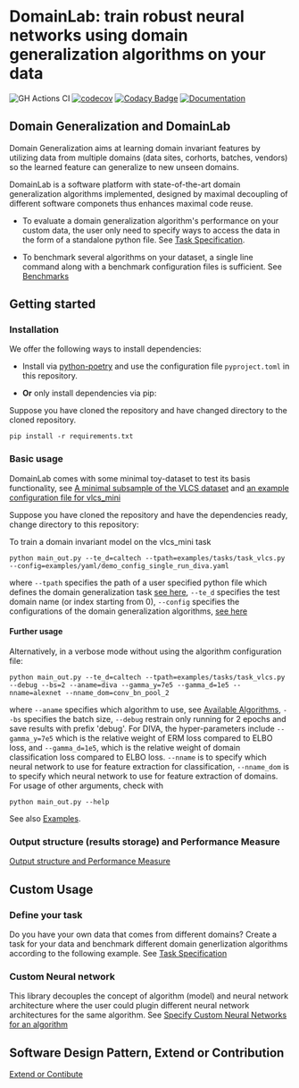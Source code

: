 # DomainLab: train robust neural networks using domain generalization algorithms on your data

![GH Actions CI ](https://github.com/marrlab/DomainLab/actions/workflows/ci.yml/badge.svg)
[![codecov](https://codecov.io/gh/marrlab/DomainLab/branch/master/graph/badge.svg)](https://app.codecov.io/gh/marrlab/DomainLab)
[![Codacy Badge](https://app.codacy.com/project/badge/Grade/bc22a1f9afb742efb02b87284e04dc86)](https://www.codacy.com/gh/marrlab/DomainLab/dashboard)
[![Documentation](https://img.shields.io/badge/Documentation-Here)](https://marrlab.github.io/DomainLab/)

## Domain Generalization and DomainLab

Domain Generalization aims at learning domain invariant features by utilizing data from multiple domains (data sites, corhorts, batches, vendors) so the learned feature can generalize to new unseen domains. 

DomainLab is a software platform with state-of-the-art domain generalization algorithms implemented, designed by maximal decoupling of different software componets thus enhances maximal code reuse.

- To evaluate a domain generalization algorithm's performance on your custom data, the user only need to specify ways to access the data in the form of a standalone python file. See [Task Specification](./docs/doc_tasks.md).

- To benchmark several algorithms on your dataset, a single line command along with a benchmark configuration files is sufficient. See [Benchmarks](./docs/doc_benchmark.md)



## Getting started
### Installation
We offer the following ways to install dependencies:

-   Install via [python-poetry](https://python-poetry.org/) and use the configuration file `pyproject.toml` in this repository.

-   **Or** only install dependencies via pip:
 
Suppose you have cloned the repository and have changed directory to the cloned repository.

```shell
pip install -r requirements.txt
```

### Basic usage
DomainLab comes with some minimal toy-dataset to test its basis functionality, see [A minimal subsample of the VLCS dataset](./data/vlcs_mini) and [an example configuration file for vlcs_mini](./examples/tasks/task_vlcs.py)

Suppose you have cloned the repository and have the dependencies ready, change directory to this repository:

To train a domain invariant model on the vlcs_mini task

```shell
python main_out.py --te_d=caltech --tpath=examples/tasks/task_vlcs.py --config=examples/yaml/demo_config_single_run_diva.yaml 
```
where `--tpath` specifies the path of a user specified python file which defines the domain generalization task [see here](./examples/tasks/task_vlcs.py), `--te_d` specifies the test domain name (or index starting from 0), `--config` specifies the configurations of the domain generalization algorithms, [see here](./examples/yaml/demo_config_single_run_diva.yaml)

#### Further usage
Alternatively, in a verbose mode without using the algorithm configuration file:

```shell
python main_out.py --te_d=caltech --tpath=examples/tasks/task_vlcs.py --debug --bs=2 --aname=diva --gamma_y=7e5 --gamma_d=1e5 --nname=alexnet --nname_dom=conv_bn_pool_2
```

where `--aname` specifies which algorithm to use, see [Available Algorithms](./docs/doc_algos.md), `--bs` specifies the batch size, `--debug` restrain only running for 2 epochs and save results with prefix 'debug'. For DIVA, the hyper-parameters include `--gamma_y=7e5` which is the relative weight of ERM loss compared to ELBO loss, and `--gamma_d=1e5`, which is the relative weight of domain classification loss compared to ELBO loss.
`--nname` is to specify which neural network to use for feature extraction for classification, `--nname_dom` is to specify which neural network to use for feature extraction of domains.
For usage of other arguments, check with

```shell
python main_out.py --help
```

See also [Examples](./docs/doc_examples.md).

### Output structure (results storage) and Performance Measure
[Output structure and Performance Measure](./docs/doc_output.md)

## Custom Usage

### Define your task
Do you have your own data that comes from different domains? Create a task for your data and benchmark different domain generlization algorithms according to the following example. See
[Task Specification](./docs/doc_tasks.md)

### Custom Neural network
This library decouples the concept of algorithm (model) and neural network architecture where the user could plugin different neural network architectures for the same algorithm. See
[Specify Custom Neural Networks for an algorithm](./docs/doc_custom_nn.md)

## Software Design Pattern, Extend or Contribution
[Extend or Contibute](./docs/doc_extend_contribute.md)

